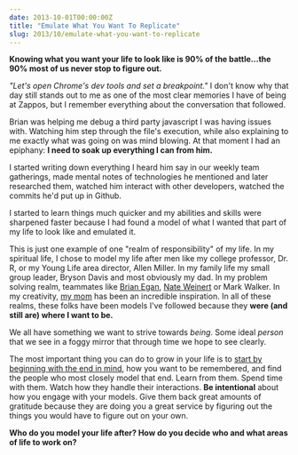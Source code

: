 ```yaml
---
date: 2013-10-01T00:00:00Z
title: "Emulate What You Want To Replicate"
slug: 2013/10/emulate-what-you-want-to-replicate
---
```


__Knowing what you want your life to look like is 90% of the battle...the 90% most of us never stop to figure out.__

_"Let's open Chrome's dev tools and set a breakpoint."_ I don't know why that day still stands out to me as one of the most clear memories I have of being at Zappos, but I remember everything about the conversation that followed.

Brian was helping me debug a third party javascript I was having issues with. Watching him step through the file's execution, while also explaining to me exactly what was going on was mind blowing. At that moment I had an epiphany: __I need to soak up everything I can from him.__

I started writing down everything I heard him say in our weekly team gatherings, made mental notes of technologies he mentioned and later researched them, watched him interact with other developers, watched the commits he'd put up in Github.

I started to learn things much quicker and my abilities and skills were sharpened faster because I had found a model of what I wanted that part of my life to look like and emulated it.

This is just one example of one "realm of responsibility" of my life. In my spiritual life, I chose to model my life after men like my college professor, Dr. R, or my Young Life area director, Allen Miller. In my family life my small group leader, Bryson Davis and most obviously my dad. In my problem solving realm, teammates like [Brian Egan](http://www.twitter.com/brianegan), [Nate Weinert](http://www.twitter.com/natebirdman) or Mark Walker. In my creativity, [my mom](http://thecharmhouse.blogspot.com/) has been an incredible inspiration. In all of these realms, these folks have been models I've followed because they __were (and still are) where I want to be.__

We all have something we want to strive towards _being_. Some ideal _person_ that we see in a foggy mirror that through time we hope to see clearly.

The most important thing you can do to grow in your life is to [start by beginning with the end in mind](/2013/10/my-eulogy/), how you want to be remembered, and find the people who most closely model that end. Learn from them. Spend time with them. Watch how they handle their interactions. __Be intentional__ about how you engage with your models. Give them back great amounts of gratitude because they are doing you a great service by figuring out the things you would have to figure out on your own.

__Who do you model your life after? How do you decide who and what areas of life to work on?__
